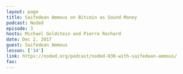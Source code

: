 ```yaml
---
layout: page
title: Saifedean Ammous on Bitcoin as Sound Money
podcast: Noded
episode: 3
hosts: Michael Goldstein and Pierre Rochard
date: Dec 2, 2017
guest: Saifedean Ammous
lesson: ['14']
link: https://noded.org/podcast/noded-030-with-saifedean-ammous/
fav: 
---
```

